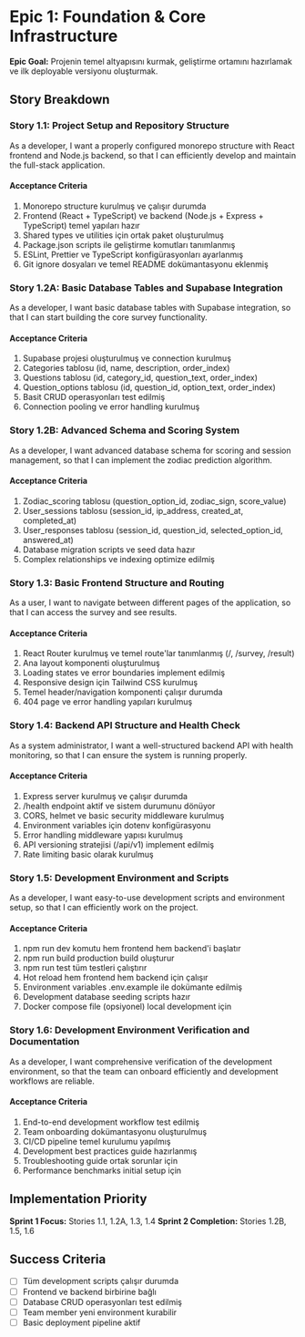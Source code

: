 # Epic 1: Foundation & Core Infrastructure

**Epic Goal:** Projenin temel altyapısını kurmak, geliştirme ortamını hazırlamak ve ilk deployable versiyonu oluşturmak.

## Story Breakdown

### Story 1.1: Project Setup and Repository Structure

As a developer,
I want a properly configured monorepo structure with React frontend and Node.js backend,
so that I can efficiently develop and maintain the full-stack application.

#### Acceptance Criteria
1. Monorepo structure kurulmuş ve çalışır durumda
2. Frontend (React + TypeScript) ve backend (Node.js + Express + TypeScript) temel yapıları hazır
3. Shared types ve utilities için ortak paket oluşturulmuş
4. Package.json scripts ile geliştirme komutları tanımlanmış
5. ESLint, Prettier ve TypeScript konfigürasyonları ayarlanmış
6. Git ignore dosyaları ve temel README dokümantasyonu eklenmiş

### Story 1.2A: Basic Database Tables and Supabase Integration

As a developer,
I want basic database tables with Supabase integration,
so that I can start building the core survey functionality.

#### Acceptance Criteria
1. Supabase projesi oluşturulmuş ve connection kurulmuş
2. Categories tablosu (id, name, description, order_index)
3. Questions tablosu (id, category_id, question_text, order_index)
4. Question_options tablosu (id, question_id, option_text, order_index)
5. Basit CRUD operasyonları test edilmiş
6. Connection pooling ve error handling kurulmuş

### Story 1.2B: Advanced Schema and Scoring System

As a developer,
I want advanced database schema for scoring and session management,
so that I can implement the zodiac prediction algorithm.

#### Acceptance Criteria
1. Zodiac_scoring tablosu (question_option_id, zodiac_sign, score_value)
2. User_sessions tablosu (session_id, ip_address, created_at, completed_at)
3. User_responses tablosu (session_id, question_id, selected_option_id, answered_at)
4. Database migration scripts ve seed data hazır
5. Complex relationships ve indexing optimize edilmiş

### Story 1.3: Basic Frontend Structure and Routing

As a user,
I want to navigate between different pages of the application,
so that I can access the survey and see results.

#### Acceptance Criteria
1. React Router kurulmuş ve temel route'lar tanımlanmış (/, /survey, /result)
2. Ana layout komponenti oluşturulmuş
3. Loading states ve error boundaries implement edilmiş
4. Responsive design için Tailwind CSS kurulmuş
5. Temel header/navigation komponenti çalışır durumda
6. 404 page ve error handling yapıları kurulmuş

### Story 1.4: Backend API Structure and Health Check

As a system administrator,
I want a well-structured backend API with health monitoring,
so that I can ensure the system is running properly.

#### Acceptance Criteria
1. Express server kurulmuş ve çalışır durumda
2. /health endpoint aktif ve sistem durumunu dönüyor
3. CORS, helmet ve basic security middleware kurulmuş
4. Environment variables için dotenv konfigürasyonu
5. Error handling middleware yapısı kurulmuş
6. API versioning stratejisi (/api/v1) implement edilmiş
7. Rate limiting basic olarak kurulmuş

### Story 1.5: Development Environment and Scripts

As a developer,
I want easy-to-use development scripts and environment setup,
so that I can efficiently work on the project.

#### Acceptance Criteria
1. npm run dev komutu hem frontend hem backend'i başlatır
2. npm run build production build oluşturur
3. npm run test tüm testleri çalıştırır
4. Hot reload hem frontend hem backend için çalışır
5. Environment variables .env.example ile dokümante edilmiş
6. Development database seeding scripts hazır
7. Docker compose file (opsiyonel) local development için

### Story 1.6: Development Environment Verification and Documentation

As a developer,
I want comprehensive verification of the development environment,
so that the team can onboard efficiently and development workflows are reliable.

#### Acceptance Criteria
1. End-to-end development workflow test edilmiş
2. Team onboarding dokümantasyonu oluşturulmuş
3. CI/CD pipeline temel kurulumu yapılmış
4. Development best practices guide hazırlanmış
5. Troubleshooting guide ortak sorunlar için
6. Performance benchmarks initial setup için

## Implementation Priority

**Sprint 1 Focus:** Stories 1.1, 1.2A, 1.3, 1.4
**Sprint 2 Completion:** Stories 1.2B, 1.5, 1.6

## Success Criteria

- [ ] Tüm development scripts çalışır durumda
- [ ] Frontend ve backend birbirine bağlı
- [ ] Database CRUD operasyonları test edilmiş
- [ ] Team member yeni environment kurabilir
- [ ] Basic deployment pipeline aktif